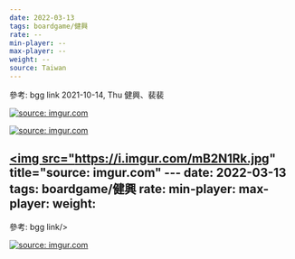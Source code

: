 ```yaml
---
date: 2022-03-13
tags: boardgame/健興
rate: --
min-player: --
max-player: --
weight: --
source: Taiwan
---
```




參考: bgg link
2021-10-14, Thu 健興、裴裴

<a href="https://imgur.com/QpXGuUY"><img src="https://i.imgur.com/QpXGuUY.jpg" title="source: imgur.com" /></a>

<a href="https://imgur.com/MvUPWfY"><img src="https://i.imgur.com/MvUPWfY.jpg" title="source: imgur.com" /></a>

<a href="https://imgur.com/mB2N1Rk"><img src="https://i.imgur.com/mB2N1Rk.jpg" title="source: imgur.com" ---
date: 2022-03-13
tags: boardgame/健興
rate: 
min-player: 
max-player: 
weight: 
---

參考: bgg link/></a>

<a href="https://imgur.com/Mm0YTtV"><img src="https://i.imgur.com/Mm0YTtV.jpg" title="source: imgur.com" /></a>